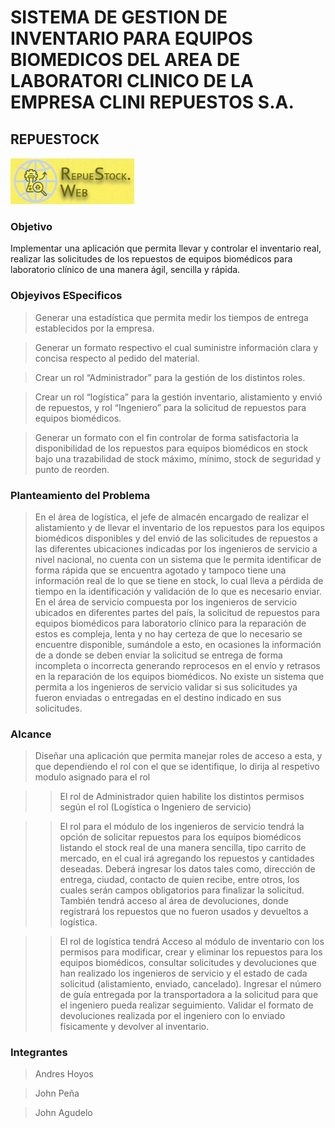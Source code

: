 # SISTEMA DE GESTION DE INVENTARIO PARA EQUIPOS BIOMEDICOS DEL AREA DE LABORATORI CLINICO DE LA EMPRESA CLINI REPUESTOS S.A.
## REPUESTOCK
![alt text](https://github.com/Repuestock2826216/Repuestock/blob/Testing/TRIMESTRE%20II/LogoRepuestock.jpeg)
### Objetivo
Implementar una aplicación que permita llevar y controlar el inventario real, realizar las solicitudes de los repuestos de equipos biomédicos para laboratorio clínico de una manera ágil, sencilla y rápida.
### Objeyivos ESpecificos
>Generar una estadística que permita medir los tiempos de entrega establecidos por la empresa.

>Generar un formato respectivo el cual suministre información clara y concisa respecto al pedido del material.

>Crear un rol “Administrador” para la gestión de los distintos roles.

>Crear un rol “logística” para la gestión inventario, alistamiento y envió de repuestos, y rol “Ingeniero” para la solicitud de repuestos para equipos biomédicos.

>Generar un formato con el fin controlar de forma satisfactoria la disponibilidad de los repuestos para equipos biomédicos en stock bajo una trazabilidad de stock máximo, mínimo, stock de seguridad y punto de reorden.

### Planteamiento del Problema

>En el área de logística, el jefe de almacén encargado de realizar el alistamiento y de llevar el inventario de los repuestos para los equipos biomédicos disponibles y del envió de las solicitudes de repuestos a las diferentes ubicaciones indicadas por los ingenieros de servicio a nivel nacional, no cuenta con un sistema que le permita identificar de forma rápida que se encuentra agotado y tampoco tiene una información real de lo que se tiene en stock, lo cual lleva a pérdida de tiempo en la identificación y validación de lo que es necesario enviar.      
En el área de servicio compuesta por los ingenieros de servicio ubicados en diferentes partes del país, la solicitud de repuestos para equipos biomédicos para laboratorio clínico para la reparación de estos es compleja, lenta y no hay certeza de que lo necesario se encuentre disponible, sumándole a esto, en ocasiones la información de a donde se deben enviar la solicitud se entrega de forma incompleta o incorrecta generando reprocesos en el envío y retrasos en la reparación de los equipos biomédicos. No existe un sistema que permita a los ingenieros de servicio validar si sus solicitudes ya fueron enviadas o entregadas en el destino indicado en sus solicitudes.


### Alcance
>Diseñar una aplicación que permita manejar roles de acceso a esta, y que dependiendo el rol con el que se identifique, lo dirija al respetivo modulo asignado para el rol

>>El rol de Administrador quien habilite los distintos permisos según el rol (Logística o Ingeniero de servicio)

>>El rol para el módulo de los ingenieros de servicio tendrá la opción de solicitar repuestos para los equipos biomédicos listando el stock real de una manera sencilla, tipo carrito de mercado, en el cual irá agregando los repuestos y cantidades deseadas. Deberá ingresar los datos tales como, dirección de entrega, ciudad, contacto de quien recibe, entre otros, los cuales serán campos obligatorios para finalizar la solicitud. También tendrá acceso al área de devoluciones, donde registrará los repuestos que no fueron usados y devueltos a logística.

>>El rol de logística tendrá Acceso al módulo de inventario con los permisos para modificar, crear y eliminar los repuestos para los equipos biomédicos, consultar solicitudes y devoluciones que han realizado los ingenieros de servicio y el estado de cada solicitud (alistamiento, enviado, cancelado). Ingresar el número de guía entregada por la transportadora a la solicitud para que el ingeniero pueda realizar seguimiento. Validar el formato de devoluciones realizada por el ingeniero con lo enviado físicamente y devolver al inventario.

### Integrantes
>Andres Hoyos

>John Peña

>John Agudelo




